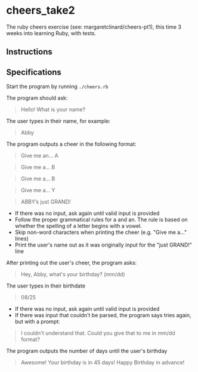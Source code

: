 # cheers_take2
The ruby cheers exercise (see: margaretclinard/cheers-pt1), this time 3 weeks into learning Ruby, with tests.

## Instructions

## Specifications

Start the program by running `./cheers.rb`

The program should ask:

> Hello! What is your name?

The user types in their name, for example:

> Abby

The program outputs a cheer in the following format:

> Give me an... A

> Give me a... B

> Give me a... B

> Give me a... Y

> ABBY’s just GRAND!

* If there was no input, ask again until valid input is provided
* Follow the proper grammatical rules for a and an. The rule is based on whether the spelling of a letter begins with a vowel.
* Skip non-word characters when printing the cheer (e.g. "Give me a..." lines)
* Print the user's name out as it was originally input for the "just GRAND!" line

After printing out the user's cheer, the program asks:

> Hey, Abby, what's your birthday? (mm/dd)

The user types in their birthdate

> 08/25

* If there was no input, ask again until valid input is provided
* If there was input that couldn't be parsed, the program says tries
  again, but with a prompt:

> I couldn't understand that. Could you give that to me in mm/dd format?

The program outputs the number of days until the user's birthday

> Awesome!  Your birthday is in 45 days! Happy Birthday in advance!
